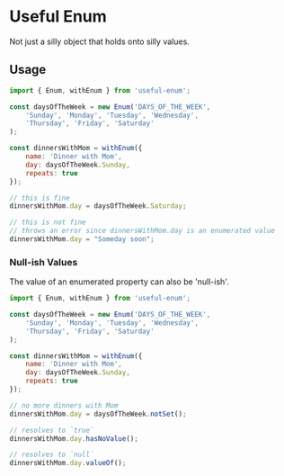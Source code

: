 # Useful Enum

Not just a silly object that holds onto silly values.

## Usage

```js
import { Enum, withEnum } from 'useful-enum';

const daysOfTheWeek = new Enum('DAYS_OF_THE_WEEK',
    'Sunday', 'Monday', 'Tuesday', 'Wednesday',
    'Thursday', 'Friday', 'Saturday'
);

const dinnersWithMom = withEnum({
    name: 'Dinner with Mom',
    day: daysOfTheWeek.Sunday,
    repeats: true
});

// this is fine
dinnersWithMom.day = daysOfTheWeek.Saturday; 

// this is not fine
// throws an error since dinnersWithMom.day is an enumerated value
dinnersWithMom.day = "Someday soon";
```

### Null-ish Values

The value of an enumerated property can also be 'null-ish'.

```js
import { Enum, withEnum } from 'useful-enum';

const daysOfTheWeek = new Enum('DAYS_OF_THE_WEEK',
    'Sunday', 'Monday', 'Tuesday', 'Wednesday',
    'Thursday', 'Friday', 'Saturday'
);

const dinnersWithMom = withEnum({
    name: 'Dinner with Mom',
    day: daysOfTheWeek.Sunday,
    repeats: true
});

// no more dinners with Mom
dinnersWithMom.day = daysOfTheWeek.notSet();

// resolves to `true`
dinnersWithMom.day.hasNoValue();

// resolves to `null`
dinnersWithMom.day.valueOf();
```